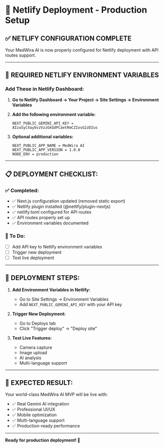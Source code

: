 # 🚀 Netlify Deployment - Production Setup

## **✅ NETLIFY CONFIGURATION COMPLETE**

Your MedWira AI is now properly configured for Netlify deployment with API routes support.

---

## **🔧 REQUIRED NETLIFY ENVIRONMENT VARIABLES**

### **Add These in Netlify Dashboard:**

1. **Go to Netlify Dashboard → Your Project → Site Settings → Environment Variables**

2. **Add the following environment variable:**
   ```
   NEXT_PUBLIC_GEMINI_API_KEY = AIzaSyCXaybvzVzzGkGdPCaetRmCZIosG2zDIus
   ```

3. **Optional additional variables:**
   ```
   NEXT_PUBLIC_APP_NAME = MedWira AI
   NEXT_PUBLIC_APP_VERSION = 1.0.0
   NODE_ENV = production
   ```

---

## **📋 DEPLOYMENT CHECKLIST:**

### **✅ Completed:**
- ✅ Next.js configuration updated (removed static export)
- ✅ Netlify plugin installed (@netlify/plugin-nextjs)
- ✅ netlify.toml configured for API routes
- ✅ API routes properly set up
- ✅ Environment variables documented

### **🔧 To Do:**
- [ ] Add API key to Netlify environment variables
- [ ] Trigger new deployment
- [ ] Test live deployment

---

## **🚀 DEPLOYMENT STEPS:**

1. **Add Environment Variables in Netlify:**
   - Go to Site Settings → Environment Variables
   - Add `NEXT_PUBLIC_GEMINI_API_KEY` with your API key

2. **Trigger New Deployment:**
   - Go to Deploys tab
   - Click "Trigger deploy" → "Deploy site"

3. **Test Live Features:**
   - Camera capture
   - Image upload
   - AI analysis
   - Multi-language support

---

## **🎯 EXPECTED RESULT:**

Your world-class MedWira AI MVP will be live with:
- ✅ Real Gemini AI integration
- ✅ Professional UI/UX
- ✅ Mobile optimization
- ✅ Multi-language support
- ✅ Production-ready performance

---

**Ready for production deployment! 🎉**
